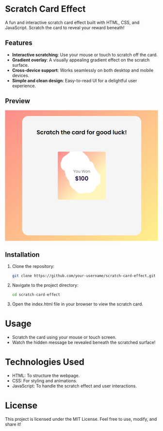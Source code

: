# Scratch Card Effect

A fun and interactive scratch card effect built with HTML, CSS, and JavaScript. Scratch the card to reveal your reward beneath!

## Features

- **Interactive scratching**: Use your mouse or touch to scratch off the card.
- **Gradient overlay**: A visually appealing gradient effect on the scratch surface.
- **Cross-device support**: Works seamlessly on both desktop and mobile devices.
- **Simple and clean design**: Easy-to-read UI for a delightful user experience.

## Preview

![Preview](preview-img.png)

## Installation

1. Clone the repository:
   ```bash
   git clone https://github.com/your-username/scratch-card-effect.git

2. Navigate to the project directory:
    ```bash
    cd scratch-card-effect

3. Open the index.html file in your browser to view the scratch card.


# Usage
- Scratch the card using your mouse or touch screen.
- Watch the hidden message be revealed beneath the scratched surface!

# Technologies Used
- HTML: To structure the webpage.
- CSS: For styling and animations.
- JavaScript: To handle the scratch effect and user interactions.

# License

This project is licensed under the MIT License. Feel free to use, modify, and share it!